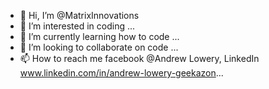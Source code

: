 - 👋 Hi, I’m @MatrixInnovations
- 👀 I’m interested in coding ...
- 🌱 I’m currently learning how to code ...
- 💞️ I’m looking to collaborate on code ...
- 📫 How to reach me facebook @Andrew Lowery, LinkedIn www.linkedin.com/in/andrew-lowery-geekazon...

<!---
MatrixInnovations/MatrixInnovations is a ✨ special ✨ repository because its `README.md` (this file) appears on your GitHub profile.
You can click the Preview link to take a look at your changes.
--->
